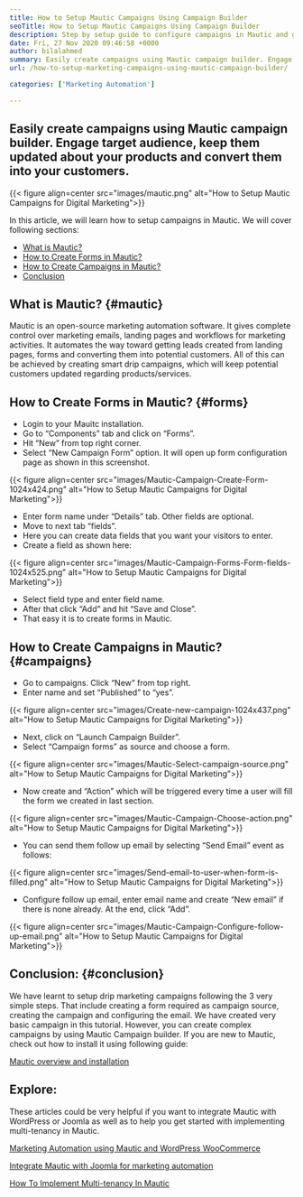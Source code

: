 ```yaml
---
title: How to Setup Mautic Campaigns Using Campaign Builder
seoTitle: How to Setup Mautic Campaigns Using Campaign Builder
description: Step by setup guide to configure campaigns in Mautic and get complete control over marketing emails, landing pages and workflows for marketing activities.
date: Fri, 27 Nov 2020 09:46:58 +0000
author: bilalahmed
summary: Easily create campaigns using Mautic campaign builder. Engage target audience, keep them updated about your products and convert them into your customers.
url: /how-to-setup-marketing-campaigns-using-mautic-campaign-builder/

categories: ['Marketing Automation']

---
```

## Easily create campaigns using Mautic campaign builder. Engage target audience, keep them updated about your products and convert them into your customers.

{{< figure align=center src="images/mautic.png" alt="How to Setup Mautic Campaigns for Digital Marketing">}}  

In this article, we will learn how to setup campaigns in Mautic. We will cover following sections:

  * [What is Mautic?][1]
  * [How to Create Forms in Mautic?][2]
  * [How to Create Campaigns in Mautic?][3]
  * [Conclusion][4]

## What is Mautic? {#mautic}

Mautic is an open-source marketing automation software. It gives complete control over marketing emails, landing pages and workflows for marketing activities. It automates the way toward getting leads created from landing pages, forms and converting them into potential customers. All of this can be achieved by creating smart drip campaigns, which will keep potential customers updated regarding products/services. 

## How to Create Forms in Mautic? {#forms}

  * Login to your Mauitc installation. 
  * Go to “Components” tab and click on “Forms”. 
  * Hit “New” from top right corner. 
  * Select “New Campaign Form” option. It will open up form configuration page as shown in this screenshot.

{{< figure align=center src="images/Mautic-Campaign-Create-Form-1024x424.png" alt="How to Setup Mautic Campaigns for Digital Marketing">}}  

  * Enter form name under “Details” tab. Other fields are optional. 
  * Move to next tab “fields”. 
  * Here you can create data fields that you want your visitors to enter. 
  * Create a field as shown here:

{{< figure align=center src="images/Mautic-Campaign-Forms-Form-fields-1024x525.png" alt="How to Setup Mautic Campaigns for Digital Marketing">}}  

  * Select field type and enter field name. 
  * After that click “Add” and hit “Save and Close”. 
  * That easy it is to create forms in Mautic. 

## How to Create Campaigns in Mautic? {#campaigns}

  * Go to campaigns. Click “New” from top right. 
  * Enter name and set “Published” to “yes”.

{{< figure align=center src="images/Create-new-campaign-1024x437.png" alt="How to Setup Mautic Campaigns for Digital Marketing">}}  

  * Next, click on “Launch Campaign Builder”. 
  * Select “Campaign forms” as source and choose a form.

{{< figure align=center src="images/Mautic-Select-campaign-source.png" alt="How to Setup Mautic Campaigns for Digital Marketing">}}  

  * Now create and “Action” which will be triggered every time a user will fill the form we created in last section.

{{< figure align=center src="images/Mautic-Campaign-Choose-action.png" alt="How to Setup Mautic Campaigns for Digital Marketing">}}  

  * You can send them follow up email by selecting “Send Email” event as follows:

{{< figure align=center src="images/Send-email-to-user-when-form-is-filled.png" alt="How to Setup Mautic Campaigns for Digital Marketing">}}  

  * Configure follow up email, enter email name and create “New email” if there is none already. At the end, click “Add”.

{{< figure align=center src="images/Mautic-Campaign-Configure-follow-up-email.png" alt="How to Setup Mautic Campaigns for Digital Marketing">}}  

## Conclusion: {#conclusion}

We have learnt to setup drip marketing campaigns following the 3 very simple steps. That include creating a form required as campaign source, creating the campaign and configuring the email. We have created very basic campaign in this tutorial. However, you can create complex campaigns by using Mautic Campaign builder. If you are new to Mautic, check out how to install it using following guide:

[Mautic overview and installation][5]

## Explore:

These articles could be very helpful if you want to integrate Mautic with WordPress or Joomla as well as to help you get started with implementing multi-tenancy in Mautic.

[Marketing Automation using Mautic and WordPress WooCommerce][6]

[Integrate Mautic with Joomla for marketing automation][7]

[How To Implement Multi-tenancy In Mautic][8]

 [1]: #mautic
 [2]: #forms
 [3]: #campaigns
 [4]: #conclusion
 [5]: https://products.containerize.com/marketing-automation/mautic
 [6]: https://blog.containerize.com/wp-admin/post.php?post=388&action=edit
 [7]: https://blog.containerize.com/wp-admin/post.php?post=233&action=edit
 [8]: https://blog.containerize.com/marketing-automation/how-to-implement-multi-tenancy-in-mautic/
